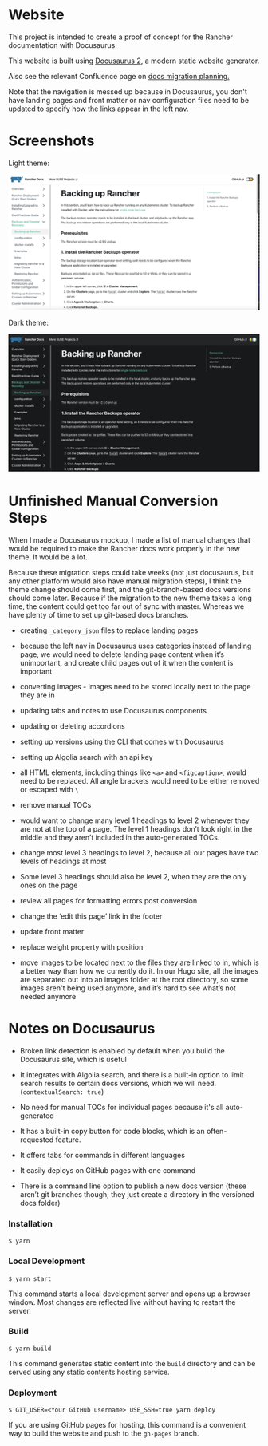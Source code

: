 # Website

This project is intended to create a proof of concept for the Rancher documentation with Docusaurus.

This website is built using [Docusaurus 2](https://docusaurus.io/), a modern static website generator.

Also see the relevant Confluence page on [docs migration planning.](https://confluence.suse.com/display/EN/Docs+Migration+Planning)

Note that the navigation is messed up because in Docusaurus, you don't have landing pages and front matter or nav configuration files need to be updated to specify how the links appear in the left nav.

# Screenshots

Light theme:

![Rancher docs light theme](./screenshots/rancher-docs-light.png)

Dark theme:

![Rancher docs dark theme](./screenshots/rancher-docs-dark.png)

# Unfinished Manual Conversion Steps

When I made a Docusaurus mockup, I made a list of manual changes that would be required to make the Rancher docs work properly in the new theme. It would be a lot.

Because these migration steps could take weeks (not just docusaurus, but any other platform would also have manual migration steps), I think the theme change should come first, and the git-branch-based docs versions should come later. Because if the migration to the new theme takes a long time, the content could get too far out of sync with master. Whereas we have plenty of time to set up git-based docs branches.

- creating `_category_json` files to replace landing pages

- because the left nav in Docusaurus uses categories instead of landing page, we would need to delete landing page content when it’s unimportant, and create child pages out of it when the content is important

- converting images - images need to be stored locally next to the page they are in

- updating tabs and notes to use Docusaurus components

- updating or deleting accordions

- setting up versions using the CLI that comes with Docusaurus

- setting up Algolia search with an api key

- all HTML elements, including things like `<a>` and `<figcaption>`, would need to be replaced. All angle brackets would need to be either removed or escaped with `\`

- remove manual TOCs

- would want to change many level 1 headings to level 2 whenever they are not at the top of a page. The level 1 headings don’t look right in the middle and they aren’t included in the auto-generated TOCs.

- change most level 3 headings to level 2, because all our pages have two levels of headings at most

- Some level 3 headings should also be level 2, when they are the only ones on the page

- review all pages for formatting errors post conversion

- change the ‘edit this page’ link in the footer

- update front matter

- replace weight property with position

- move images to be located next to the files they are linked to in, which is a better way than how we currently do it. In our Hugo site, all the images are separated out into an images folder at the root directory, so some images aren't being used anymore, and it’s hard to see what’s not needed anymore


# Notes on Docusaurus

- Broken link detection is enabled by default when you build the Docusaurus site, which is useful

- It integrates with Algolia search, and there is a built-in option to limit search results to certain docs versions, which we will need. (`contextualSearch: true`)

- No need for manual TOCs for individual pages because it's all auto-generated

- It has a built-in copy button for code blocks, which is an often-requested feature.

- It offers tabs for commands in different languages

- It easily deploys on GitHub pages with one command

- There is a command line option to publish a new docs version (these aren’t git branches though; they just create a directory in the versioned docs folder)



### Installation

```
$ yarn
```

### Local Development

```
$ yarn start
```

This command starts a local development server and opens up a browser window. Most changes are reflected live without having to restart the server.

### Build

```
$ yarn build
```

This command generates static content into the `build` directory and can be served using any static contents hosting service.

### Deployment

```
$ GIT_USER=<Your GitHub username> USE_SSH=true yarn deploy
```

If you are using GitHub pages for hosting, this command is a convenient way to build the website and push to the `gh-pages` branch.
